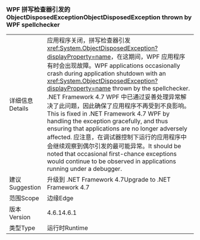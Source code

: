 ### <a name="objectdisposedexception-thrown-by-wpf-spellchecker"></a><span data-ttu-id="465ae-101">WPF 拼写检查器引发的 ObjectDisposedException</span><span class="sxs-lookup"><span data-stu-id="465ae-101">ObjectDisposedException thrown by WPF spellchecker</span></span>

|   |   |
|---|---|
|<span data-ttu-id="465ae-102">详细信息</span><span class="sxs-lookup"><span data-stu-id="465ae-102">Details</span></span>|<span data-ttu-id="465ae-103">应用程序关闭，拼写检查器引发 <xref:System.ObjectDisposedException?displayProperty=name>，在这期间，WPF 应用程序有时会出现故障。</span><span class="sxs-lookup"><span data-stu-id="465ae-103">WPF applications occasionally crash during application shutdown with an <xref:System.ObjectDisposedException?displayProperty=name> thrown by the spellchecker.</span></span> <span data-ttu-id="465ae-104">.NET Framework 4.7 WPF 中已通过妥善处理异常解决了此问题，因此确保了应用程序不再受到不良影响。</span><span class="sxs-lookup"><span data-stu-id="465ae-104">This is fixed in .NET Framework 4.7 WPF by handling the exception gracefully, and thus ensuring that applications are no longer adversely affected.</span></span> <span data-ttu-id="465ae-105">应注意，在调试器控制下运行的应用程序中会继续观察到偶尔引发的最可能异常。</span><span class="sxs-lookup"><span data-stu-id="465ae-105">It should be noted that occasional first-chance exceptions would continue to be observed in applications running under a debugger.</span></span>|
|<span data-ttu-id="465ae-106">建议</span><span class="sxs-lookup"><span data-stu-id="465ae-106">Suggestion</span></span>|<span data-ttu-id="465ae-107">升级到 .NET Framework 4.7</span><span class="sxs-lookup"><span data-stu-id="465ae-107">Upgrade to .NET Framework 4.7</span></span>|
|<span data-ttu-id="465ae-108">范围</span><span class="sxs-lookup"><span data-stu-id="465ae-108">Scope</span></span>|<span data-ttu-id="465ae-109">边缘</span><span class="sxs-lookup"><span data-stu-id="465ae-109">Edge</span></span>|
|<span data-ttu-id="465ae-110">版本</span><span class="sxs-lookup"><span data-stu-id="465ae-110">Version</span></span>|<span data-ttu-id="465ae-111">4.6.1</span><span class="sxs-lookup"><span data-stu-id="465ae-111">4.6.1</span></span>|
|<span data-ttu-id="465ae-112">类型</span><span class="sxs-lookup"><span data-stu-id="465ae-112">Type</span></span>|<span data-ttu-id="465ae-113">运行时</span><span class="sxs-lookup"><span data-stu-id="465ae-113">Runtime</span></span>|

